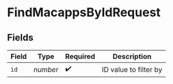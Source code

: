 # FindMacappsByIdRequest


## Fields

| Field                 | Type                  | Required              | Description           |
| --------------------- | --------------------- | --------------------- | --------------------- |
| `id`                  | *number*              | :heavy_check_mark:    | ID value to filter by |